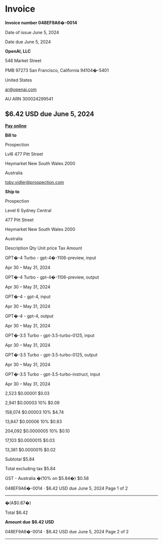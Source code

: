 # **Invoice**

**Invoice number 048EF9A6�-0014**

Date of issue June 5, 2024

Date due June 5, 2024

**OpenAI, LLC**

548 Market Street

PMB 97273
San Francisco, California 94104�-5401

United States

ar@openai.com

AU ARN 300024299541
## **$6.42 USD due June 5, 2024**

**[Pay online](https://invoice.stripe.com/i/acct_1HOrSwC6h1nxGoI3/live_YWNjdF8xSE9yU3dDNmgxbnhHb0kzLF9RRGhSM2FIOGdqMTJJaHExbVdIMWZVM1luMkg1eUlnLDExMDQzNDUyNw0200BRNgniqY?s=pd)**


**Bill to**

Prospection

Lvl6 477 Pitt Street

Heymarket New South Wales 2000

Australia

toby.vidler@prospection.com


**Ship to**

Prospection

Level 6 Sydney Central

477 Pitt Street

Heymarket New South Wales 2000

Australia


Description Qty Unit price Tax Amount


GPT�-4 Turbo - gpt-4�-1106-preview, input

Apr 30 – May 31, 2024

GPT�-4 Turbo - gpt-4�-1106-preview, output

Apr 30 – May 31, 2024

GPT�-4 - gpt-4, input

Apr 30 – May 31, 2024

GPT�-4 - gpt-4, output

Apr 30 – May 31, 2024

GPT�-3.5 Turbo - gpt-3.5-turbo-0125, input

Apr 30 – May 31, 2024

GPT�-3.5 Turbo - gpt-3.5-turbo-0125, output

Apr 30 – May 31, 2024

GPT�-3.5 Turbo - gpt-3.5-turbo-instruct, input

Apr 30 – May 31, 2024


2,523 $0.00001 $0.03

2,941 $0.00003 10% $0.09

158,074 $0.00003 10% $4.74

13,847 $0.00006 10% $0.83

204,092 $0.0000005 10% $0.10

17,103 $0.0000015 $0.03

13,381 $0.0000015 $0.02

Subtotal $5.84

Total excluding tax $5.84

GST - Australia �(10% on $5.84�) $0.58


048EF9A6�-0014 · $6.42 USD due June 5, 2024 Page 1 of 2


-----

�(A$0.87�)

Total $6.42

**Amount due** **$6.42 USD**

048EF9A6�-0014 · $6.42 USD due June 5, 2024 Page 2 of 2


-----

